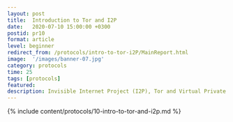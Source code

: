 ```yaml
---
layout: post
title:  Introduction to Tor and I2P
date:   2020-07-10 15:00:00 +0300
postid: pr10
format: article
level: beginner
redirect_from: /protocols/intro-to-tor-i2P/MainReport.html
image:  '/images/banner-07.jpg'
category: protocols
time: 25
tags: [protocols]
featured:
description: Invisible Internet Project (I2P), Tor and Virtual Private Networks (VPNs) are well-known anonymity networks.
---
```


{% include content/protocols/10-intro-to-tor-and-i2p.md %}
